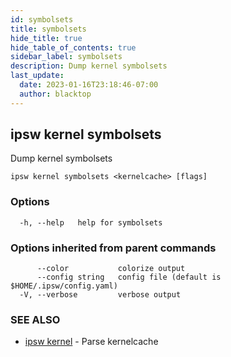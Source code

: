 ```yaml
---
id: symbolsets
title: symbolsets
hide_title: true
hide_table_of_contents: true
sidebar_label: symbolsets
description: Dump kernel symbolsets
last_update:
  date: 2023-01-16T23:18:46-07:00
  author: blacktop
---
```

## ipsw kernel symbolsets

Dump kernel symbolsets

```
ipsw kernel symbolsets <kernelcache> [flags]
```

### Options

```
  -h, --help   help for symbolsets
```

### Options inherited from parent commands

```
      --color           colorize output
      --config string   config file (default is $HOME/.ipsw/config.yaml)
  -V, --verbose         verbose output
```

### SEE ALSO

* [ipsw kernel](/docs/cli/ipsw/kernel)	 - Parse kernelcache

